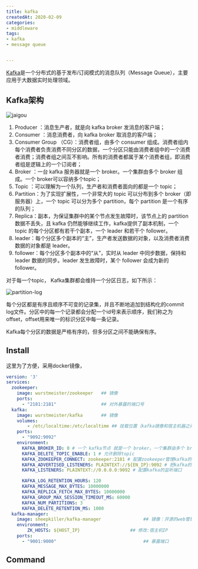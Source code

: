 ```yaml
---
title: kafka
createdAt: 2020-02-09
categories: 
- middleware
tags:
- kafka
- message queue


---
```


[Kafka](http://kafka.apache.org/)是一个分布式的基于发布/订阅模式的消息队列（Message Queue），主要应用于大数据实时处理领域。

<!--more-->

## Kafka架构

![jaigou](https://blog.res.jianchengwang.info/posts/kafka/jiagou.png)

1. Producer ：消息生产者，就是向 kafka broker 发消息的客户端；
2. Consumer ：消息消费者，向 kafka broker 取消息的客户端；
3. Consumer Group （CG）：消费者组，由多个 consumer 组成。消费者组内每个消费者负责消费不同分区的数据，一个分区只能由消费者组中的一个消费者消费；消费者组之间互不影响。所有的消费者都属于某个消费者组，即消费者组是逻辑上的一个订阅者；
4. Broker ：一台 kafka 服务器就是一个 broker。一个集群由多个 broker 组成。一个 broker可以容纳多个topic；
5. Topic ：可以理解为一个队列，生产者和消费者面向的都是一个 topic；
6. Partition：为了实现扩展性，一个非常大的 topic 可以分布到多个 broker（即服务器）上，一个 topic 可以分为多个 partition，每个 partition 是一个有序的队列；
7. Replica：副本，为保证集群中的某个节点发生故障时，该节点上的 partition 数据不丢失，且 kafka 仍然能够继续工作，kafka提供了副本机制，一个 topic 的每个分区都有若干个副本，一个 leader 和若干个 follower。
8. leader：每个分区多个副本的“主”，生产者发送数据的对象，以及消费者消费数据的对象都是 leader。
9. follower：每个分区多个副本中的“从”，实时从 leader 中同步数据，保持和 leader 数据的同步。leader 发生故障时，某个 follower 会成为新的follower。

对于每一个topic， Kafka集群都会维持一个分区日志，如下所示：

![partition-log](https://blog.res.jianchengwang.info/posts/kafka/partition_log.png)

每个分区都是有序且顺序不可变的记录集，并且不断地追加到结构化的commit log文件。分区中的每一个记录都会分配一个id号来表示顺序，我们称之为offset，offset用来唯一的标识分区中每一条记录。

Kafka每个分区的数据是严格有序的，但多分区之间不能确保有序。

## Install

这里为了方便，采用docker镜像，

```yaml
version: '3'
services:
  zookeeper:
    image: wurstmeister/zookeeper   ## 镜像
    ports:
      - "2181:2181"                 ## 对外暴露的端口号
  kafka:
    image: wurstmeister/kafka       ## 镜像
    volumes:
        - /etc/localtime:/etc/localtime ## 挂载位置（kafka镜像和宿主机器之间时间保持一直）
    ports:
      - "9092:9092"
    environment:
      KAFKA_BROKER_ID: 0 # 一个 kafka节点 就是一个 broker。一个集群由多个 broker 组成。一个 broker可以容纳多个 topic
      KAFKA_DELETE_TOPIC_ENABLE: 1 # 允许删除topic
      KAFKA_ZOOKEEPER_CONNECT: zookeeper:2181 # 配置zookeeper管理kafka的路径
      KAFKA_ADVERTISED_LISTENERS: PLAINTEXT://${EN_IP}:9092 # 把kafka的地址端口注册给zookeeper，若远程访问要改成外网IP,千万注意是外网IP
      KAFKA_LISTENERS: PLAINTEXT://0.0.0.0:9092 # 配置kafka的监听端口 

      KAFKA_LOG_RETENTION_HOURS: 120
      KAFKA_MESSAGE_MAX_BYTES: 10000000
      KAFKA_REPLICA_FETCH_MAX_BYTES: 10000000
      KAFKA_GROUP_MAX_SESSION_TIMEOUT_MS: 60000
      KAFKA_NUM_PARTITIONS: 3
      KAFKA_DELETE_RETENTION_MS: 1000
  kafka-manager:
    image: sheepkiller/kafka-manager                ## 镜像：开源的web管理kafka集群的界面
    environment:
        ZK_HOSTS: ${HOST_IP}                   ## 修改:宿主机IP
    ports:
      - "9001:9000"                                 ## 暴露端口                                                                                                                                                                                                                                                                                      
```

## Command



